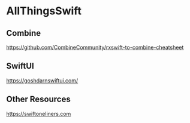# AllThingsSwift

## Combine

https://github.com/CombineCommunity/rxswift-to-combine-cheatsheet

## SwiftUI

https://goshdarnswiftui.com/

## Other Resources

https://swiftoneliners.com
